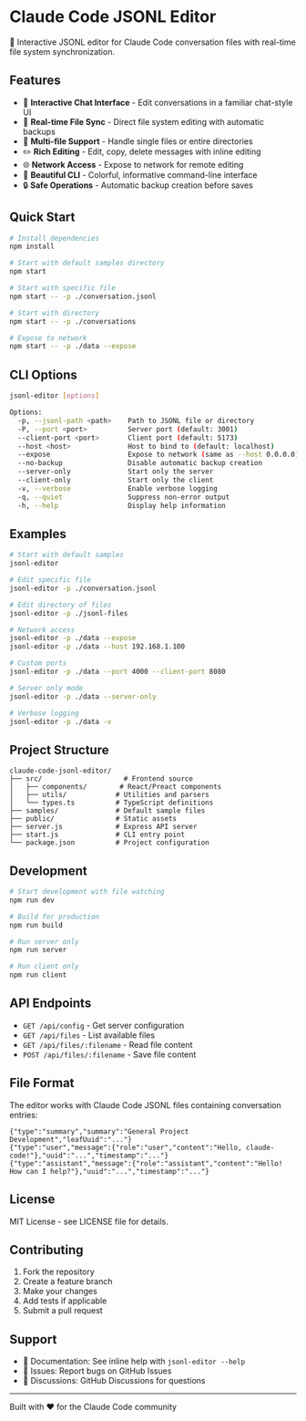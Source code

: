 # Claude Code JSONL Editor

🚀 Interactive JSONL editor for Claude Code conversation files with real-time file system synchronization.

## Features

- 📝 **Interactive Chat Interface** - Edit conversations in a familiar chat-style UI
- 💾 **Real-time File Sync** - Direct file system editing with automatic backups
- 🔧 **Multi-file Support** - Handle single files or entire directories
- ✏️ **Rich Editing** - Edit, copy, delete messages with inline editing
- 🌐 **Network Access** - Expose to network for remote editing
- 🎨 **Beautiful CLI** - Colorful, informative command-line interface
- 🔒 **Safe Operations** - Automatic backup creation before saves

## Quick Start

```bash
# Install dependencies
npm install

# Start with default samples directory
npm start

# Start with specific file
npm start -- -p ./conversation.jsonl

# Start with directory
npm start -- -p ./conversations

# Expose to network
npm start -- -p ./data --expose
```

## CLI Options

```bash
jsonl-editor [options]

Options:
  -p, --jsonl-path <path>    Path to JSONL file or directory
  -P, --port <port>          Server port (default: 3001)  
  --client-port <port>       Client port (default: 5173)
  --host <host>              Host to bind to (default: localhost)
  --expose                   Expose to network (same as --host 0.0.0.0)
  --no-backup                Disable automatic backup creation
  --server-only              Start only the server
  --client-only              Start only the client  
  -v, --verbose              Enable verbose logging
  -q, --quiet                Suppress non-error output
  -h, --help                 Display help information
```

## Examples

```bash
# Start with default samples
jsonl-editor

# Edit specific file
jsonl-editor -p ./conversation.jsonl

# Edit directory of files  
jsonl-editor -p ./jsonl-files

# Network access
jsonl-editor -p ./data --expose
jsonl-editor -p ./data --host 192.168.1.100

# Custom ports
jsonl-editor -p ./data --port 4000 --client-port 8080

# Server only mode
jsonl-editor -p ./data --server-only

# Verbose logging
jsonl-editor -p ./data -v
```

## Project Structure

```
claude-code-jsonl-editor/
├── src/                    # Frontend source
│   ├── components/        # React/Preact components
│   ├── utils/            # Utilities and parsers
│   └── types.ts          # TypeScript definitions
├── samples/              # Default sample files
├── public/               # Static assets
├── server.js             # Express API server
├── start.js              # CLI entry point
└── package.json          # Project configuration
```

## Development

```bash
# Start development with file watching
npm run dev

# Build for production
npm run build

# Run server only
npm run server

# Run client only  
npm run client
```

## API Endpoints

- `GET /api/config` - Get server configuration
- `GET /api/files` - List available files
- `GET /api/files/:filename` - Read file content
- `POST /api/files/:filename` - Save file content

## File Format

The editor works with Claude Code JSONL files containing conversation entries:

```jsonl
{"type":"summary","summary":"General Project Development","leafUuid":"..."}
{"type":"user","message":{"role":"user","content":"Hello, claude-code!"},"uuid":"...","timestamp":"..."}
{"type":"assistant","message":{"role":"assistant","content":"Hello! How can I help?"},"uuid":"...","timestamp":"..."}
```

## License

MIT License - see LICENSE file for details.

## Contributing

1. Fork the repository
2. Create a feature branch
3. Make your changes  
4. Add tests if applicable
5. Submit a pull request

## Support

- 📖 Documentation: See inline help with `jsonl-editor --help`
- 🐛 Issues: Report bugs on GitHub Issues
- 💬 Discussions: GitHub Discussions for questions

---

Built with ❤️ for the Claude Code community